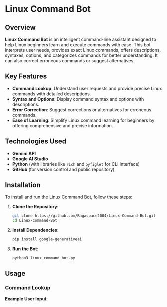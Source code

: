 # Linux Command Bot

## Overview

**Linux Command Bot** is an intelligent command-line assistant designed to help Linux beginners learn and execute commands with ease. This bot interprets user needs, provides exact Linux commands, offers descriptions, syntaxes, options, and categorizes commands for better understanding. It can also correct erroneous commands or suggest alternatives.

## Key Features

- **Command Lookup**: Understand user requests and provide precise Linux commands with detailed descriptions.
- **Syntax and Options**: Display command syntax and options with descriptions.
- **Error Correction**: Suggest corrections or alternatives for erroneous commands.
- **Ease of Learning**: Simplify Linux command learning for beginners by offering comprehensive and precise information.

## Technologies Used

- **Gemini API**
- **Google AI Studio**
- **Python** (with libraries like `rich` and `pyfiglet` for CLI interface)
- **GitHub** (for version control and public repository)

## Installation

To install and run the Linux Command Bot, follow these steps:

1. **Clone the Repository**:
    ```bash
    git clone https://github.com/Ragaspace2004/Linux-Command-Bot.git
    cd Linux-Command-Bot
    ```

2. **Install Dependencies**:
    ```bash
    pip install google-generativeai
    ```

3. **Run the Bot**:
    ```bash
    python3 linux_command_bot.py
    ```

## Usage

### Command Lookup

**Example User Input**:

